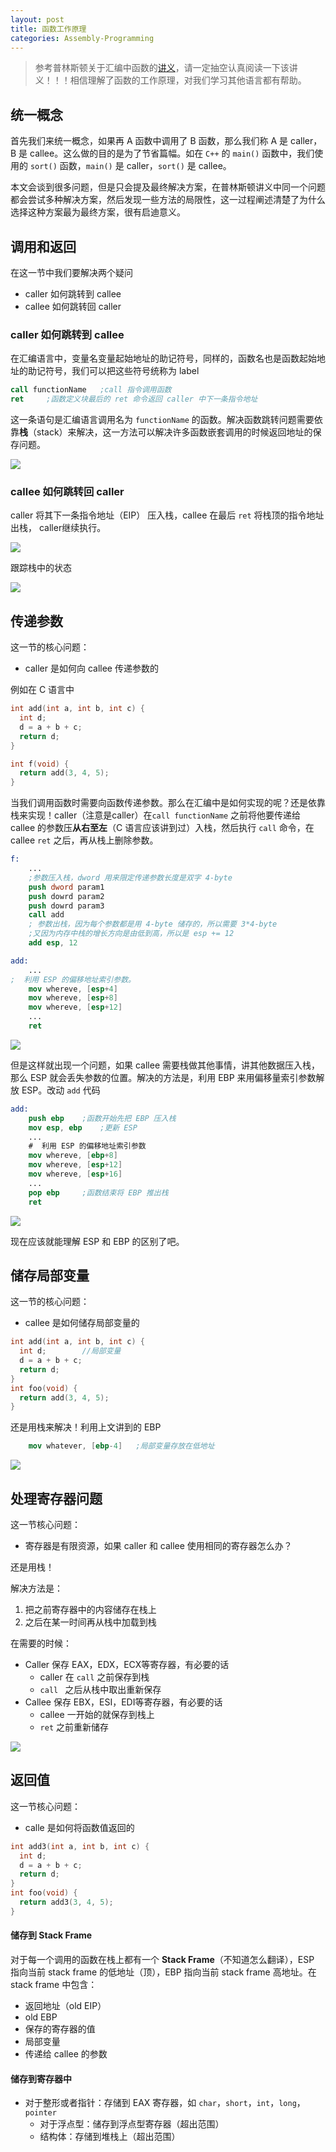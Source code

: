 ```yaml
---
layout: post
title: 函数工作原理
categories: Assembly-Programming
---
```



> 参考普林斯顿关于汇编中函数的[讲义](http://www.cs.princeton.edu/courses/archive/spr11/cos217/lectures/15AssemblyFunctions.pdf)，请一定抽空认真阅读一下该讲义！！！相信理解了函数的工作原理，对我们学习其他语言都有帮助。

## 统一概念

首先我们来统一概念，如果再 A 函数中调用了 B 函数，那么我们称 A 是 caller，B 是 callee。这么做的目的是为了节省篇幅。如在 `C++` 的 `main()` 函数中，我们使用的 `sort()` 函数，`main()` 是 caller，`sort()` 是 callee。

本文会谈到很多问题，但是只会提及最终解决方案，在普林斯顿讲义中同一个问题都会尝试多种解决方案，然后发现一些方法的局限性，这一过程阐述清楚了为什么选择这种方案最为最终方案，很有启迪意义。

## 调用和返回

在这一节中我们要解决两个疑问

+ caller 如何跳转到 callee
+ callee 如何跳转回 caller

### caller 如何跳转到 callee

在汇编语言中，变量名变量起始地址的助记符号，同样的，函数名也是函数起始地址的助记符号，我们可以把这些符号统称为 label

```nasm
call functionName	;call 指令调用函数
ret		;函数定义块最后的 ret 命令返回 caller 中下一条指令地址
```

这一条语句是汇编语言调用名为 `functionName` 的函数。解决函数跳转问题需要依靠**栈**（stack）来解决，这一方法可以解决许多函数嵌套调用的时候返回地址的保存问题。

![](https://raw.githubusercontent.com/hychn/hychn.github.io/master/img/asm6.png)



### callee 如何跳转回 caller

caller 将其下一条指令地址（EIP） 压入栈，callee 在最后 `ret` 将栈顶的指令地址出栈， caller继续执行。

![](https://raw.githubusercontent.com/hychn/hychn.github.io/master/img/asm7.png)

跟踪栈中的状态

![](https://raw.githubusercontent.com/hychn/hychn.github.io/master/img/asm8.png)



## 传递参数

这一节的核心问题：

+ caller 是如何向 callee 传递参数的

例如在 C 语言中

```c
int add(int a, int b, int c) {
  int d;
  d = a + b + c;
  return d; 
}

int f(void) {
  return add(3, 4, 5);
}
```

当我们调用函数时需要向函数传递参数。那么在汇编中是如何实现的呢？还是依靠栈来实现！caller（注意是caller）在`call functionName` 之前将他要传递给 callee 的参数压**从右至左**（C 语言应该讲到过）入栈，然后执行 `call` 命令，在 callee `ret` 之后，再从栈上删除参数。

```nasm
f:
	...
	;参数压入栈，dword 用来限定传递参数长度是双字 4-byte
	push dword param1
	push dowrd param2
	push dowrd param3
	call add
	; 参数出栈，因为每个参数都是用 4-byte 储存的，所以需要 3*4-byte
	;又因为内存中栈的增长方向是由低到高，所以是 esp += 12
	add esp, 12 	

add:
	...
;  利用 ESP 的偏移地址索引参数。 
	mov whereve, [esp+4]		
	mov whereve, [esp+8]
	mov whereve, [esp+12]
	...
	ret
```



![](https://raw.githubusercontent.com/hychn/hychn.github.io/master/img/asm9.png)

但是这样就出现一个问题，如果 callee 需要栈做其他事情，讲其他数据压入栈，那么 ESP 就会丢失参数的位置。解决的方法是，利用 EBP 来用偏移量索引参数解放 ESP。改动 `add` 代码

```nasm
add:
	push ebp	;函数开始先把 EBP 压入栈
	mov esp, ebp	;更新 ESP
	...
	#  利用 ESP 的偏移地址索引参数
	mov whereve, [ebp+8]
	mov whereve, [esp+12]
	mov whereve, [esp+16]
	...
	pop ebp		;函数结束将 EBP 推出栈
	ret
```



![](https://raw.githubusercontent.com/hychn/hychn.github.io/master/img/asm10.png)

现在应该就能理解 ESP 和 EBP 的区别了吧。

## 储存局部变量

这一节的核心问题：

+ callee 是如何储存局部变量的

```c
int add(int a, int b, int c) {
  int d;		//局部变量
  d = a + b + c;
  return d; 
}
int foo(void) {
  return add(3, 4, 5);
}
```

还是用栈来解决！利用上文讲到的 EBP

```nasm
	mov whatever, [ebp-4]	;局部变量存放在低地址
```

![](https://raw.githubusercontent.com/hychn/hychn.github.io/master/img/asm11.png)



## 处理寄存器问题

这一节核心问题：

+ 寄存器是有限资源，如果 caller 和 callee 使用相同的寄存器怎么办？

还是用栈！

解决方法是：

1. 把之前寄存器中的内容储存在栈上
2. 之后在某一时间再从栈中加载到栈

在需要的时候：

+ Caller 保存 EAX，EDX，ECX等寄存器，有必要的话
  + caller 在 `call` 之前保存到栈
  + `call ` 之后从栈中取出重新保存
+ Callee 保存 EBX，ESI，EDI等寄存器，有必要的话
  + callee 一开始的就保存到栈上
  + `ret` 之前重新储存

![](https://raw.githubusercontent.com/hychn/hychn.github.io/master/img/asm12.png)

## 返回值

这一节核心问题：

+ calle 是如何将函数值返回的

```c
int add3(int a, int b, int c) {
  int d;
  d = a + b + c;
  return d;
}
int foo(void) {
  return add3(3, 4, 5);
}
```

#### 储存到 Stack Frame

对于每一个调用的函数在栈上都有一个 **Stack Frame**（不知道怎么翻译），ESP 指向当前 stack frame 的低地址（顶），EBP 指向当前 stack frame 高地址。在 stack frame 中包含：

+ 返回地址（old EIP）
+ old EBP
+ 保存的寄存器的值
+ 局部变量
+ 传递给 callee 的参数

#### 储存到寄存器中

+ 对于整形或者指针：存储到 EAX 寄存器，如 `char`，`short`，`int`，`long`，`pointer`
  + 对于浮点型：储存到浮点型寄存器（超出范围）
  + 结构体：存储到堆栈上（超出范围）



